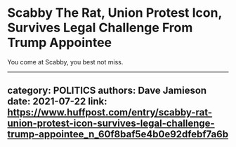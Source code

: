 # Scabby The Rat, Union Protest Icon, Survives Legal Challenge From Trump Appointee

You come at Scabby, you best not miss.

---
category: POLITICS
authors: Dave Jamieson
date: 2021-07-22
link: https://www.huffpost.com/entry/scabby-rat-union-protest-icon-survives-legal-challenge-trump-appointee_n_60f8baf5e4b0e92dfebf7a6b
---
